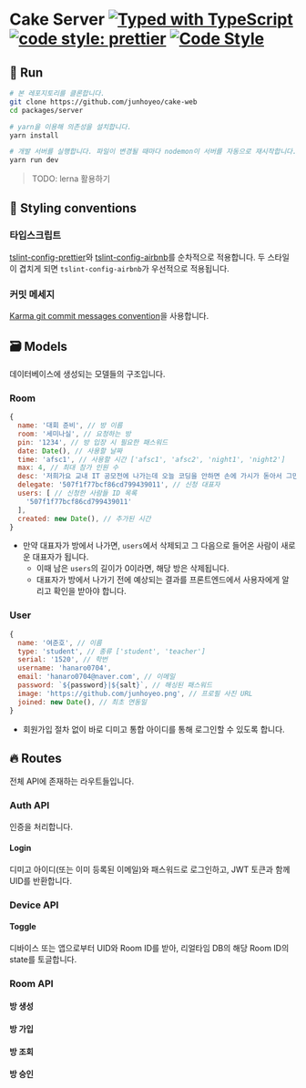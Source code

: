 # Cake Server [![Typed with TypeScript](https://badgen.net/badge/icon/Typed?icon=typescript&label&labelColor=555555&color=blue)](https://github.com/microsoft/TypeScript) [![code style: prettier](https://img.shields.io/badge/code_style-prettier-ff69b4.svg)](https://github.com/prettier/prettier) [![Code Style](https://badgen.net/badge/style/Airbnb/ff5a5f?icon=airbnb)](https://github.com/airbnb/javascript)

## 🚀 Run
```bash
# 본 레포지토리를 클론합니다.
git clone https://github.com/junhoyeo/cake-web
cd packages/server

# yarn을 이용해 의존성을 설치합니다.
yarn install

# 개발 서버를 실행합니다. 파일이 변경될 때마다 nodemon이 서버를 자동으로 재시작합니다.
yarn run dev
```

> TODO: lerna 활용하기

## 🎨 Styling conventions

### 타입스크립트
[tslint-config-prettier](https://github.com/prettier/tslint-config-prettier)와 [tslint-config-airbnb](https://github.com/progre/tslint-config-airbnb)를 순차적으로 적용합니다. 두 스타일이 겹치게 되면 `tslint-config-airbnb`가 우선적으로 적용됩니다.

### 커밋 메세지
[Karma git commit messages convention](http://karma-runner.github.io/4.0/dev/git-commit-msg.html)을 사용합니다.

## 🗃 Models
데이터베이스에 생성되는 모델들의 구조입니다.

### Room
```js
{
  name: '대회 준비', // 방 이름
  room: '세미나실', // 요청하는 방
  pin: '1234', // 방 입장 시 필요한 패스워드
  date: Date(), // 사용할 날짜
  time: 'afsc1', // 사용할 시간 ['afsc1', 'afsc2', 'night1', 'night2']
  max: 4, // 최대 참가 인원 수
  desc: '저희가요 교내 IT 공모전에 나가는데 오늘 코딩을 안하면 손에 가시가 돋아서 그만...', // 사유
  delegate: '507f1f77bcf86cd799439011', // 신청 대표자
  users: [ // 신청한 사람들 ID 목록
    '507f1f77bcf86cd799439011'
  ],
  created: new Date(), // 추가된 시간
}
```

- 만약 대표자가 방에서 나가면, `users`에서 삭제되고 그 다음으로 들어온 사람이 새로운 대표자가 됩니다.
  - 이때 남은 `users`의 길이가 0이라면, 해당 방은 삭제됩니다.
  - 대표자가 방에서 나가기 전에 예상되는 결과를 프론트엔드에서 사용자에게 알리고 확인을 받아야 합니다.

### User
```js
{
  name: '여준호', // 이름
  type: 'student', // 종류 ['student', 'teacher']
  serial: '1520', // 학번
  username: 'hanaro0704',
  email: 'hanaro0704@naver.com', // 이메일
  password: `${password}|${salt}`, // 해싱된 패스워드
  image: 'https://github.com/junhoyeo.png', // 프로필 사진 URL
  joined: new Date(), // 최초 연동일
}
```

- 회원가입 절차 없이 바로 디미고 통합 아이디를 통해 로그인할 수 있도록 합니다.

## 🔥 Routes
전체 API에 존재하는 라우트들입니다.

### Auth API
인증을 처리합니다.

#### Login
디미고 아이디(또는 이미 등록된 이메일)와 패스워드로 로그인하고, JWT 토큰과 함께 UID를 반환합니다.

### Device API

#### Toggle
디바이스 또는 앱으로부터 UID와 Room ID를 받아, 리얼타임 DB의 해당 Room ID의 state를 토글합니다.

### Room API

#### 방 생성
#### 방 가입
#### 방 조회
#### 방 승인
